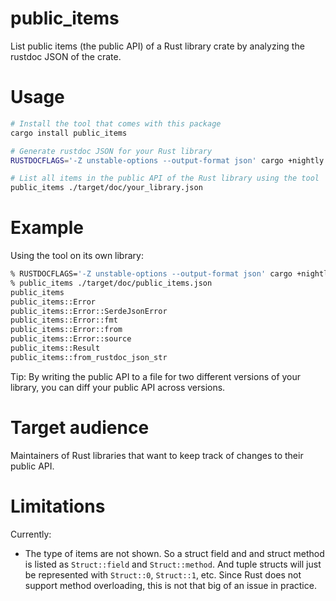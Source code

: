# public_items

List public items (the public API) of a Rust library crate by analyzing the rustdoc JSON of the crate.

# Usage

```bash
# Install the tool that comes with this package
cargo install public_items

# Generate rustdoc JSON for your Rust library
RUSTDOCFLAGS='-Z unstable-options --output-format json' cargo +nightly doc --lib --no-deps

# List all items in the public API of the Rust library using the tool
public_items ./target/doc/your_library.json
```

# Example

Using the tool on its own library:
```bash
% RUSTDOCFLAGS='-Z unstable-options --output-format json' cargo +nightly doc --lib --no-deps
% public_items ./target/doc/public_items.json
public_items
public_items::Error
public_items::Error::SerdeJsonError
public_items::Error::fmt
public_items::Error::from
public_items::Error::source
public_items::Result
public_items::from_rustdoc_json_str
```

Tip: By writing the public API to a file for two different versions of your library, you can diff your public API across versions.

# Target audience

Maintainers of Rust libraries that want to keep track of changes to their public API.

# Limitations

Currently:
* The type of items are not shown. So a struct field and and struct method is listed as `Struct::field` and `Struct::method`. And tuple structs will just be represented with `Struct::0`, `Struct::1`, etc. Since Rust does not support method overloading, this is not that big of an issue in practice.
